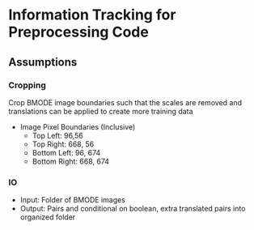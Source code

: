 # Information Tracking for Preprocessing Code

## Assumptions
### Cropping
Crop BMODE image boundaries such that the scales are removed and translations can be applied to create more training data
* Image Pixel Boundaries (Inclusive)
    - Top Left: 96,56
    - Top Right: 668, 56
    - Bottom Left: 96, 674
    - Bottom Right: 668, 674
### IO
- Input: Folder of BMODE images
- Output: Pairs and conditional on boolean, extra translated pairs into organized folder